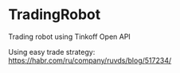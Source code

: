 # TradingRobot

Trading robot using Tinkoff Open API

Using easy trade strategy: https://habr.com/ru/company/ruvds/blog/517234/
